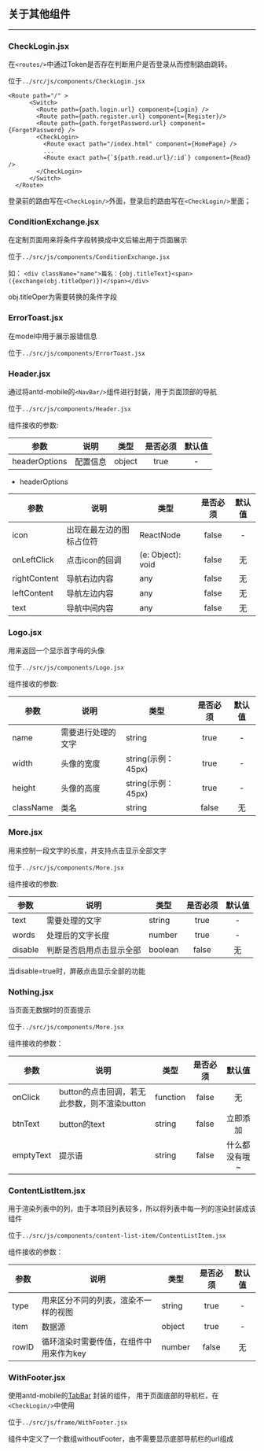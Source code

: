 ## 关于其他组件
---------------

### CheckLogin.jsx

在```<routes/>```中通过Token是否存在判断用户是否登录从而控制路由跳转。

位于`../src/js/components/CheckLogin.jsx`

```
<Route path="/" >
      <Switch>
        <Route path={path.login.url} component={Login} />
        <Route path={path.register.url} component={Register}/>
        <Route path={path.forgetPassword.url} component={ForgetPassword} />
        <CheckLogin>
          <Route exact path="/index.html" component={HomePage} />
          ...
          <Route exact path={`${path.read.url}/:id`} component={Read} />
        </CheckLogin>
      </Switch>
  </Route>
```
登录前的路由写在```<CheckLogin/>```外面，登录后的路由写在```<CheckLogin/>```里面；

### ConditionExchange.jsx

在定制页面用来将条件字段转换成中文后输出用于页面展示

位于`../src/js/components/ConditionExchange.jsx`

如：
```<div className="name">篇名：{obj.titleText}<span>({exchange(obj.titleOper)})</span></div>```

obj.titleOper为需要转换的条件字段

### ErrorToast.jsx

在model中用于展示报错信息

位于`../src/js/components/ErrorToast.jsx`

### Header.jsx

通过将antd-mobile的```<NavBar/>```组件进行封装，用于页面顶部的导航

位于`../src/js/components/Header.jsx`

组件接收的参数:

|参数|说明|类型|是否必须|默认值|
|---|---|---|:---:|:---:|
|headerOptions|配置信息|object|true|-|

- headerOptions

|参数|说明|类型|是否必须|默认值|
|---|---|---|:---:|:---:|
|icon|出现在最左边的图标占位符|ReactNode|false|-|
|onLeftClick|点击icon的回调|(e: Object): void|false|无|
|rightContent|导航右边内容|any|false|无|
|leftContent|导航左边内容|any|false|无|
|text|导航中间内容|any|false|无|

### Logo.jsx

用来返回一个显示首字母的头像

位于`../src/js/components/Logo.jsx`

组件接收的参数:

|参数|说明|类型|是否必须|默认值|
|---|---|---|:---:|:---:|
|name|需要进行处理的文字|string|true|-|
|width|头像的宽度|string(示例：45px)|true|-|
|height|头像的高度|string(示例：45px)|true|-|
|className|类名|string|false|无|

### More.jsx

用来控制一段文字的长度，并支持点击显示全部文字

位于`../src/js/components/More.jsx`

组件接收的参数:

|参数|说明|类型|是否必须|默认值|
|---|---|---|:---:|:---:|
|text|需要处理的文字|string|true|-|
|words|处理后的文字长度|number|true|-|
|disable|判断是否启用点击显示全部|boolean|false|无|

当disable=true时，屏蔽点击显示全部的功能

### Nothing.jsx

当页面无数据时的页面提示

位于`../src/js/components/More.jsx`

组件接收的参数：

|参数|说明|类型|是否必须|默认值|
|---|---|---|:---:|:---:|
|onClick|button的点击回调，若无此参数，则不渲染button|function|false|无|
|btnText|button的text|string|false|立即添加|
|emptyText|提示语|string|false|什么都没有哦~|

### ContentListItem.jsx

用于渲染列表中的列，由于本项目列表较多，所以将列表中每一列的渲染封装成该组件

位于`../src/js/components/content-list-item/ContentListItem.jsx`

组件接收的参数：

|参数|说明|类型|是否必须|默认值|
|---|---|---|:---:|:---:|
|type|用来区分不同的列表，渲染不一样的视图|string|true|-|
|item|数据源|object|true|-|
|rowID|循环渲染时需要传值，在组件中用来作为key|number|false|无|

### WithFooter.jsx

使用antd-mobile的[TabBar](https://mobile.ant.design/components/tab-bar-cn/) 封装的组件，
用于页面底部的导航栏，在```<CheckLogin/>```中使用

位于`../src/js/frame/WithFooter.jsx`

组件中定义了一个数组withoutFooter，由不需要显示底部导航栏的url组成